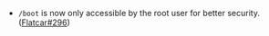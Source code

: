 - `/boot` is now only accessible by the root user for better security. ([Flatcar#296](https://github.com/flatcar/Flatcar/issues/296))
